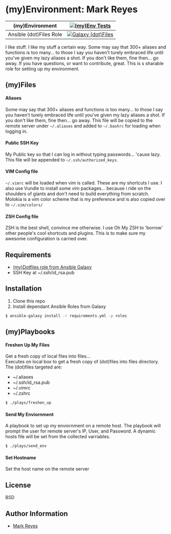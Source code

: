 # (my)Environment: Mark Reyes

| (my)Environment | [![(my)Env Tests](https://gitlab.com/mrreyes512/Environment/badges/master/pipeline.svg)](https://gitlab.com/mrreyes512/Environment/commits/master) |
| --------------- | --------|
| Ansible (dot)Files Role | [![Galaxy (dot)Files](https://travis-ci.org/mrreyes512/dotfiles.svg?branch=master)](https://travis-ci.org/mrreyes512/dotfiles) |

I like stuff. I like my stuff a certain way. Some may say that 300+ aliases and functions is too many... to those I say you haven't turely embraced life until you've given my lazy aliases a shot. If you don't like them, fine then... go away. If you have questions, or want to contribute, great.
This is s sharable role for setting up my environment.


## (my)Files

#### Aliases
Some may say that 300+ aliases and functions is too many... to those I say you haven't turely embraced life until you've given my lazy aliases a shot. If you don't like them, fine then... go away.
This file will be copied to the remote server under `~/.aliases` and added to `~/.bashrc` for loading when logging in.

#### Public SSH Key
My Public key so that I can log in without typing passwords... 'cause lazy. This file will be appended to `~/.ssh/authorized_keys`. 

#### VIM Config file
`~/.vimrc` will be loaded when vim is called. These are my shortcuts I use. I also use Vundle to install some vim packages... because i ride on the shoulders of giants and don't need to build everything from scratch. Molokia is a vim color scheme that is my preference and is also copied over to `~/.vim/colors/` 

#### ZSH Config file
ZSH is the best shell, convince me otherwise. I use Oh My ZSH to 'borrow' other people's cool shortcuts and plugins. This is to make sure my awesome configuration is carried over.


## Requirements

* [(my)Dotfiles role from Ansible Galaxy](https://galaxy.ansible.com/mrreyes512/dotfiles)
* SSH Key at ~/.ssh/id_rsa.pub


## Installation

1) Clone this repo
2) Install dependant Ansible Roles from Galaxy
```bash
$ ansible-galaxy install -r requirements.yml -p roles
```


## (my)Playbooks

#### Freshen Up My Files
Get a fresh copy of local files into files...   
Executes on local box to get a fresh copy of (dot)files into files directory. The (dot)files targeted are: 

* ~/.aliases
* ~/.ssh/id_rsa.pub
* ~/.vimrc
* ~/.zshrc

```bash
$ ./plays/freshen_up
```

#### Send My Enviornment
A playbook to set up my enviornment on a remote host. The playbook will prompt the user for remote server's IP, User, and Password. A dynamic hosts file will be set from the collected varriables. 

```bash
$ ./plays/send_env
```

#### Set Hostname
Set the host name on the remote server


## License

BSD


## Author Information

* [Mark Reyes](mailto:mark.reyes@charter.com)
